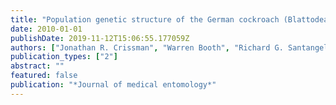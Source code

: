 ```yaml
---
title: "Population genetic structure of the German cockroach (Blattodea: Blattellidae) in apartment buildings"
date: 2010-01-01
publishDate: 2019-11-12T15:06:55.177059Z
authors: ["Jonathan R. Crissman", "Warren Booth", "Richard G. Santangelo", "Dmitry V. Mukha", "Edward L. Vargo", "Coby Schal"]
publication_types: ["2"]
abstract: ""
featured: false
publication: "*Journal of medical entomology*"
---
```


